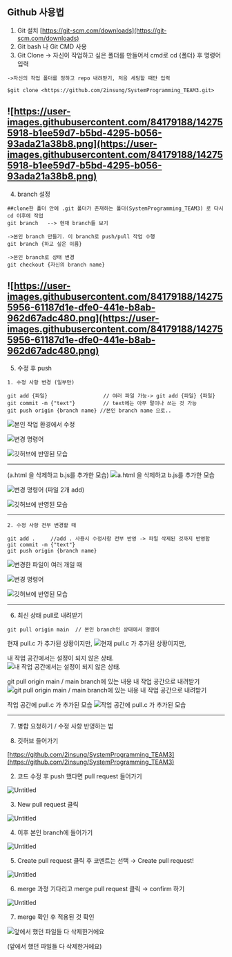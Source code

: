 ## Github 사용법

1. Git 설치 [https://git-scm.com/downloads](https://git-scm.com/downloads)
2. Git bash 나 Git CMD 사용
3. Git Clone -> 자신이 작업하고 싶은 폴더를 만들어서 cmd로 cd {폴더} 후 명령어 입력

```
->자신의 작업 폴더를 정하고 repo 내려받기, 처음 세팅할 때만 입력

$git clone <https://github.com/2insung/SystemProgramming_TEAM3.git>
```

![https://user-images.githubusercontent.com/84179188/142755918-b1ee59d7-b5bd-4295-b056-93ada21a38b8.png](https://user-images.githubusercontent.com/84179188/142755918-b1ee59d7-b5bd-4295-b056-93ada21a38b8.png)
------------
4. branch 설정

```
##clone한 폴더 안에 .git 폴더가 존재하는 폴더(SystemProgramming_TEAM3) 로 다시 cd 이후에 작업
git branch   --> 현재 branch들 보기

->본인 branch 만들기. 이 branch로 push/pull 작업 수행
git branch {하고 싶은 이름}

->본인 branch로 상태 변경
git checkout {자신의 branch name}
```

![https://user-images.githubusercontent.com/84179188/142755956-61187d1e-dfe0-441e-b8ab-962d67adc480.png](https://user-images.githubusercontent.com/84179188/142755956-61187d1e-dfe0-441e-b8ab-962d67adc480.png)
------------
5. 수정 후 push 

```
1. 수정 사항 변경 (일부만)

git add {파일}                  // 여러 파일 가능-> git add {파일} {파일}
git commit -m {"text"}         // text에는 아무 말이나 쓰는 것 가능
git push origin {branch name} //본인 branch name 으로..
```


![본인 작업 환경에서 수정](https://user-images.githubusercontent.com/84179188/142756128-f82d0016-68da-4d83-9aac-d68f52327dc0.png)


![변경 명령어](https://user-images.githubusercontent.com/84179188/142756135-31233d07-742d-4793-aad0-c834491ce6ec.png)


![깃허브에 반영된 모습](https://user-images.githubusercontent.com/84179188/142756122-b27bcbc5-c780-44c4-8217-7d4784a61876.png)

------------
   (a.html 을 삭제하고 b.js를 추가한 모습)
![a.html 을 삭제하고 b.js를 추가한 모습](https://user-images.githubusercontent.com/84179188/142756198-415712c6-8da7-437d-8577-8d674360c7be.png)


![변경 명령어 (파일 2개 add)](https://user-images.githubusercontent.com/84179188/142756208-fafc505b-d81b-4410-8f32-51dd25520669.png)


![깃허브에 반영된 모습](https://user-images.githubusercontent.com/84179188/142756182-e41c30c9-40a2-4108-ae0b-c0c146967e3e.png)

------------
```
2. 수정 사항 전부 변경할 때

git add .     //add . 사용시 수정사항 전부 반영 -> 파일 삭제된 것까지 반영함
git commit -m {"text"}
git push origin {branch name}
```


![변경한 파일이 여러 개일 때](https://user-images.githubusercontent.com/84179188/142756289-3b7e7d11-fe47-4030-8dd9-9aba71a2a503.png)


![변경 명령어](https://user-images.githubusercontent.com/84179188/142756296-0407d45c-47bd-4531-9aa6-838ee000c3f0.png)


![깃허브에 반영된 모습](https://user-images.githubusercontent.com/84179188/142756278-72efa7dc-6c52-4278-be94-358686319736.png)

------------
6. 최신 상태 pull로 내려받기

```
git pull origin main  // 본인 branch인 상태에서 명령어
```

현재 pull.c 가 추가된 상황이지만,
![현재 pull.c 가 추가된 상황이지만,](https://user-images.githubusercontent.com/84179188/142757405-0272b227-618e-4797-bbe1-85343072f61b.png)

내 작업 공간에서는 설정이 되지 않은 상태.
![내 작업 공간에서는 설정이 되지 않은 상태.](https://user-images.githubusercontent.com/84179188/142757416-8ed73de1-9a9a-47c9-8f46-d81189dd2470.png)

git pull origin main / main branch에 있는 내용 내 작업 공간으로 내려받기
![git pull origin main / main branch에 있는 내용 내 작업 공간으로 내려받기](https://user-images.githubusercontent.com/84179188/142757443-409d2547-16f6-412b-b7df-4ccd2f289dcf.png)

작업 공간에 pull.c 가 추가된 모습
![작업 공간에 pull.c 가 추가된 모습](https://user-images.githubusercontent.com/84179188/142757452-1d4d3ddb-ab59-4ff1-b6aa-8c8c621a07eb.png)

------------
7. 병합 요청하기 / 수정 사항 반영하는 법


 1. 깃허브 들어가기

[https://github.com/2insung/SystemProgramming_TEAM3](https://github.com/2insung/SystemProgramming_TEAM3)

 2. 코드 수정 후 push 했다면 pull request 들어가기

![Untitled](https://user-images.githubusercontent.com/84179188/142757464-3c7bc34c-8fce-4dda-ab5e-6e9f9caa486a.png)

 3. New pull request 클릭 

![Untitled](https://user-images.githubusercontent.com/84179188/142757469-9ac4f614-f7af-4334-b109-88c8a48b6735.png)

 4. 이후 본인 branch에 들어가기

![Untitled](https://user-images.githubusercontent.com/84179188/142757475-9f3bd5f4-8bfc-45f5-bcae-b46d21967295.png)

 5. Create pull request 클릭 후 코멘트는 선택 →  Create pull request!

![Untitled](https://user-images.githubusercontent.com/84179188/142757488-b8d7d4fe-9fe5-4d29-a774-1439befc5905.png)

 6. merge 과정 기다리고 merge pull request 클릭 → confirm 하기

![Untitled](https://user-images.githubusercontent.com/84179188/142757497-5ee01504-4266-4a24-8222-ace69fb5811c.png)

 7. merge 확인 후 적용된 것 확인

![앞에서 했던 파일들 다 삭제한거에요](https://user-images.githubusercontent.com/84179188/142757504-1fcc3e53-73b3-4606-afa8-0bff9f5f20eb.png)

(앞에서 했던 파일들 다 삭제한거에요)
